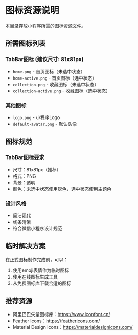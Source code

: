 # 图标资源说明

本目录存放小程序所需的图标资源文件。

## 所需图标列表

### TabBar图标 (建议尺寸: 81x81px)
- `home.png` - 首页图标（未选中状态）
- `home-active.png` - 首页图标（选中状态）
- `collection.png` - 收藏图标（未选中状态）
- `collection-active.png` - 收藏图标（选中状态）

### 其他图标
- `logo.png` - 小程序Logo
- `default-avatar.png` - 默认头像

## 图标规范

### TabBar图标要求
- 尺寸：81x81px（推荐）
- 格式：PNG
- 背景：透明
- 颜色：未选中状态使用灰色，选中状态使用主题色

### 设计风格
- 简洁现代
- 线条清晰
- 符合微信小程序设计规范

## 临时解决方案

在正式图标制作完成前，可以：
1. 使用emoji表情作为临时图标
2. 使用在线图标生成工具
3. 从免费图标库下载合适的图标

## 推荐资源

- 阿里巴巴矢量图标库：https://www.iconfont.cn/
- Feather Icons：https://feathericons.com/
- Material Design Icons：https://materialdesignicons.com/